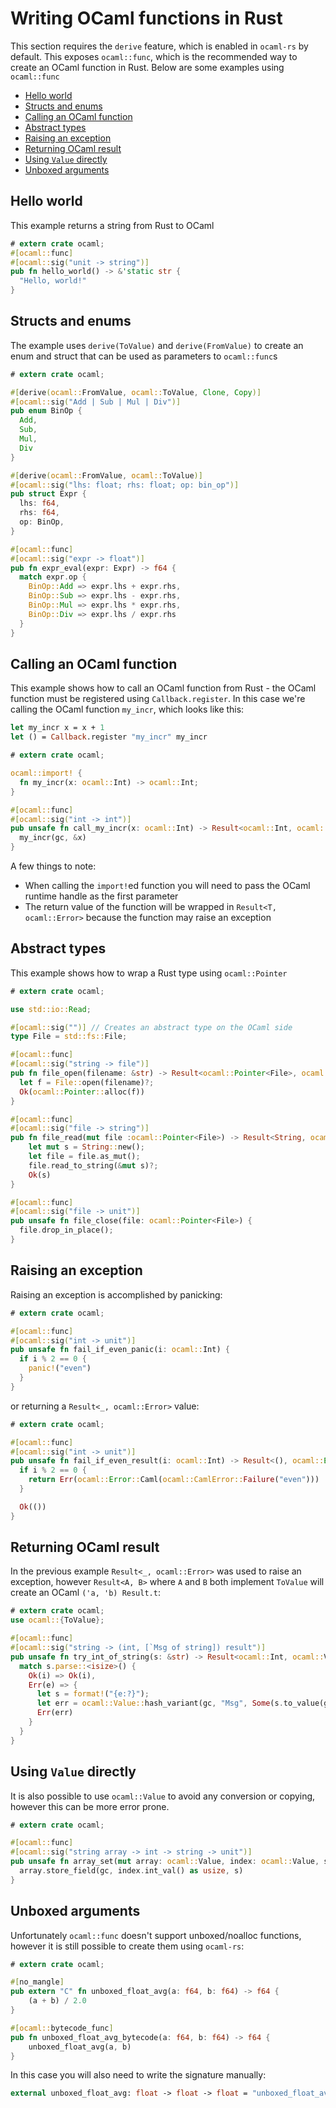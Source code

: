 # Writing OCaml functions in Rust

This section requires the `derive` feature, which is enabled in `ocaml-rs` by default. This exposes `ocaml::func`, which is the recommended way to create an OCaml function in Rust. Below are some examples using `ocaml::func`

- [Hello world](#hello-world)
- [Structs and enums](#structs-and-enums)
- [Calling an OCaml function](#calling-an-ocaml-function)
- [Abstract types](#abstract-types)
- [Raising an exception](#raising-an-exception)
- [Returning OCaml result](#returning-ocaml-resut)
- [Using `Value` directly](#using-value-directly)
- [Unboxed arguments](#unboxed-arguments)

## Hello world

This example returns a string from Rust to OCaml

```rust
# extern crate ocaml;
#[ocaml::func]
#[ocaml::sig("unit -> string")]
pub fn hello_world() -> &'static str {
  "Hello, world!"
}
```

## Structs and enums

The example uses `derive(ToValue)` and `derive(FromValue)` to create an enum and struct that can be used as parameters to `ocaml::func`s

```rust
# extern crate ocaml;

#[derive(ocaml::FromValue, ocaml::ToValue, Clone, Copy)]
#[ocaml::sig("Add | Sub | Mul | Div")]
pub enum BinOp {
  Add,
  Sub,
  Mul,
  Div
}

#[derive(ocaml::FromValue, ocaml::ToValue)]
#[ocaml::sig("lhs: float; rhs: float; op: bin_op")]
pub struct Expr {
  lhs: f64,
  rhs: f64,
  op: BinOp,
}

#[ocaml::func]
#[ocaml::sig("expr -> float")]
pub fn expr_eval(expr: Expr) -> f64 {
  match expr.op {
    BinOp::Add => expr.lhs + expr.rhs,
    BinOp::Sub => expr.lhs - expr.rhs,
    BinOp::Mul => expr.lhs * expr.rhs,
    BinOp::Div => expr.lhs / expr.rhs
  }
}

```

## Calling an OCaml function

This example shows how to call an OCaml function from Rust - the OCaml function must be registered using `Callback.register`. In this case we're calling the OCaml function `my_incr`, which looks like this:

```ocaml
let my_incr x = x + 1
let () = Callback.register "my_incr" my_incr
```

```rust
# extern crate ocaml;

ocaml::import! {
  fn my_incr(x: ocaml::Int) -> ocaml::Int;
}

#[ocaml::func]
#[ocaml::sig("int -> int")]
pub unsafe fn call_my_incr(x: ocaml::Int) -> Result<ocaml::Int, ocaml::Error> {
  my_incr(gc, &x)
}
```

A few things to note:

- When calling the `import!`ed function you will need to pass the OCaml runtime handle as the first parameter
- The return value of the function will be wrapped in `Result<T, ocaml::Error>` because the function may raise an exception

## Abstract types

This example shows how to wrap a Rust type using `ocaml::Pointer`

```rust
# extern crate ocaml;

use std::io::Read;

#[ocaml::sig("")] // Creates an abstract type on the OCaml side
type File = std::fs::File;

#[ocaml::func]
#[ocaml::sig("string -> file")]
pub fn file_open(filename: &str) -> Result<ocaml::Pointer<File>, ocaml::Error> {
  let f = File::open(filename)?;
  Ok(ocaml::Pointer::alloc(f))
}

#[ocaml::func]
#[ocaml::sig("file -> string")]
pub fn file_read(mut file :ocaml::Pointer<File>) -> Result<String, ocaml::Error> {
    let mut s = String::new();
    let file = file.as_mut();
    file.read_to_string(&mut s)?;
    Ok(s)
}

#[ocaml::func]
#[ocaml::sig("file -> unit")]
pub unsafe fn file_close(file: ocaml::Pointer<File>) {
  file.drop_in_place();
}
```

## Raising an exception

Raising an exception is accomplished by panicking:


```rust
# extern crate ocaml;

#[ocaml::func]
#[ocaml::sig("int -> unit")]
pub unsafe fn fail_if_even_panic(i: ocaml::Int) {
  if i % 2 == 0 {
    panic!("even")
  }
}
```

or returning a `Result<_, ocaml::Error>` value:


```rust
# extern crate ocaml;

#[ocaml::func]
#[ocaml::sig("int -> unit")]
pub unsafe fn fail_if_even_result(i: ocaml::Int) -> Result<(), ocaml::Error> {
  if i % 2 == 0 {
    return Err(ocaml::Error::Caml(ocaml::CamlError::Failure("even")))
  }

  Ok(())
}
```

## Returning OCaml result

In the previous example `Result<_, ocaml::Error>` was used to raise an exception, however `Result<A, B>` where `A` and `B` both implement `ToValue` will create an OCaml `('a, 'b) Result.t`:

```rust
# extern crate ocaml;
use ocaml::{ToValue};

#[ocaml::func]
#[ocaml::sig("string -> (int, [`Msg of string]) result")]
pub unsafe fn try_int_of_string(s: &str) -> Result<ocaml::Int, ocaml::Value> {
  match s.parse::<isize>() {
    Ok(i) => Ok(i),
    Err(e) => {
      let s = format!("{e:?}");
      let err = ocaml::Value::hash_variant(gc, "Msg", Some(s.to_value(gc)));
      Err(err)
    }
  }
}
```

## Using `Value` directly

It is also possible to use `ocaml::Value` to avoid any conversion or copying, however this can be more error prone.

```rust
# extern crate ocaml;

#[ocaml::func]
#[ocaml::sig("string array -> int -> string -> unit")]
pub unsafe fn array_set(mut array: ocaml::Value, index: ocaml::Value, s: ocaml::Value) {
  array.store_field(gc, index.int_val() as usize, s)
}
```

## Unboxed arguments

Unfortunately `ocaml::func` doesn't support unboxed/noalloc functions, however it is still possible to create them using `ocaml-rs`:

```rust
# extern crate ocaml;

#[no_mangle]
pub extern "C" fn unboxed_float_avg(a: f64, b: f64) -> f64 {
    (a + b) / 2.0
}

#[ocaml::bytecode_func]
pub fn unboxed_float_avg_bytecode(a: f64, b: f64) -> f64 {
    unboxed_float_avg(a, b)
}
```

In this case you will also need to write the signature manually:

```ocaml
external unboxed_float_avg: float -> float -> float = "unboxed_float_avg_bytecode" "unboxed_float_avg" [@@unboxed] [@@noalloc]
```
